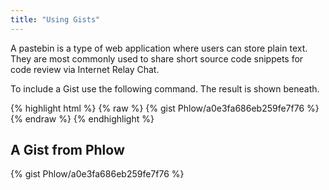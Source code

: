 ```yaml
---
title: "Using Gists"
---
```

A pastebin is a type of web application where users can store plain text. They are most commonly used to share short source code snippets for code review via Internet Relay Chat.

<!--more-->

To include a Gist use the following command. The result is shown beneath.

{% highlight html %}
{% raw %}
{% gist Phlow/a0e3fa686eb259fe7f76 %}
{% endraw %}
{% endhighlight %}





## A Gist from Phlow

{% gist Phlow/a0e3fa686eb259fe7f76 %}